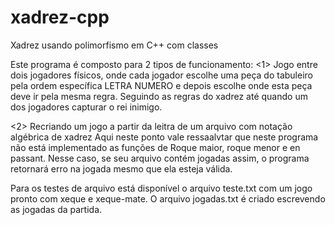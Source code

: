 # xadrez-cpp
Xadrez usando polimorfismo em C++ com classes

Este programa é composto para 2 tipos de funcionamento:
<1> Jogo entre dois jogadores físicos, onde cada jogador escolhe uma peça do tabuleiro
pela ordem específica LETRA NUMERO e depois escolhe onde esta peça deve ir pela mesma regra.
Seguindo as regras do xadrez até quando um dos jogadores capturar o rei inimigo.

<2> Recriando um jogo a partir da leitra de um arquivo com notação algébrica de xadrez
Aqui neste ponto vale ressaalvtar que neste programa não está implementado as funções de 
Roque maior, roque menor e en passant. Nesse caso, se seu arquivo contém jogadas assim, o programa
retornará erro na jogada mesmo que ela esteja válida.

Para os testes de arquivo está disponível o arquivo teste.txt com um jogo pronto com xeque e xeque-mate.
O arquivo jogadas.txt é criado escrevendo as jogadas da partida.

